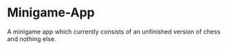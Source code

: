 # Minigame-App
A minigame app which currently consists of an unfinished version of chess and nothing else. 
